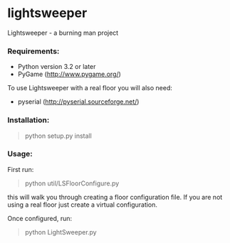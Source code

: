 lightsweeper
============

Lightsweeper - a burning man project


### Requirements:
  - Python version 3.2 or later
  - PyGame (http://www.pygame.org/)

 To use Lightsweeper with a real floor you will also need:
  - pyserial (http://pyserial.sourceforge.net/)


### Installation:

  > python setup.py install


### Usage:

 First run:

  > python util/LSFloorConfigure.py

 this will walk you through creating a floor configuration file. If you are not using
 a real floor just create a virtual configuration.

 Once configured, run:

  > python LightSweeper.py
